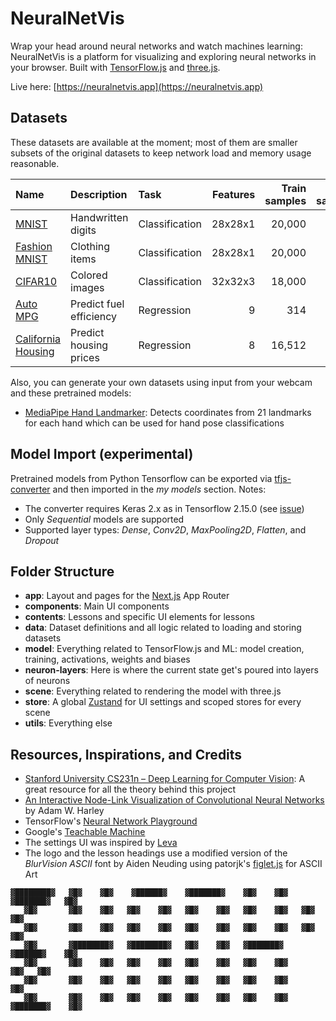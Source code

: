 # NeuralNetVis

Wrap your head around neural networks and watch machines learning: NeuralNetVis is a platform for visualizing and exploring neural networks in your browser. Built with [TensorFlow.js](https://github.com/tensorflow/tfjs) and [three.js](https://github.com/mrdoob/three.js).

Live here: [https://neuralnetvis.app](https://neuralnetvis.app)

## Datasets

These datasets are available at the moment; most of them are smaller subsets of the original datasets to keep network load and memory usage reasonable.

| Name                                                                    | Description             | Task           | Features | Train samples | Test samples |
| :---------------------------------------------------------------------- | :---------------------- | :------------- | -------: | ------------: | -----------: |
| [MNIST](https://en.wikipedia.org/wiki/MNIST_database)                   | Handwritten digits      | Classification |  28x28x1 |        20,000 |        2,000 |
| [Fashion MNIST](https://github.com/zalandoresearch/fashion-mnist)       | Clothing items          | Classification |  28x28x1 |        20,000 |        2,000 |
| [CIFAR10](https://www.cs.toronto.edu/~kriz/cifar.html)                  | Colored images          | Classification |  32x32x3 |        18,000 |        1,800 |
| [Auto MPG](https://archive.ics.uci.edu/dataset/9/auto+mpg)              | Predict fuel efficiency | Regression     |        9 |           314 |           50 |
| [California Housing](https://keras.io/api/datasets/california_housing/) | Predict housing prices  | Regression     |        8 |        16,512 |        4,128 |

Also, you can generate your own datasets using input from your webcam and these pretrained models:

- [MediaPipe Hand Landmarker](https://ai.google.dev/edge/mediapipe/solutions/vision/hand_landmarker): Detects coordinates from 21 landmarks for each hand which can be used for hand pose classifications

## Model Import (experimental)

Pretrained models from Python Tensorflow can be exported via [tfjs-converter](https://github.com/tensorflow/tfjs/tree/master/tfjs-converter) and then imported in the _my models_ section. Notes:

- The converter requires Keras 2.x as in Tensorflow 2.15.0 (see [issue](https://github.com/tensorflow/tfjs/issues/8328))
- Only _Sequential_ models are supported
- Supported layer types: _Dense_, _Conv2D_, _MaxPooling2D_, _Flatten_, and _Dropout_

## Folder Structure

- **app**: Layout and pages for the [Next.js](https://nextjs.org/) App Router
- **components**: Main UI components
- **contents**: Lessons and specific UI elements for lessons
- **data**: Dataset definitions and all logic related to loading and storing datasets
- **model**: Everything related to TensorFlow.js and ML: model creation, training, activations, weights and biases
- **neuron-layers**: Here is where the current state get's poured into layers of neurons
- **scene**: Everything related to rendering the model with three.js
- **store**: A global [Zustand](https://github.com/pmndrs/zustand) for UI settings and scoped stores for every scene
- **utils**: Everything else

## Resources, Inspirations, and Credits

- [Stanford University CS231n – Deep Learning for Computer Vision](https://cs231n.github.io): A great resource for all the theory behind this project
- [An Interactive Node-Link Visualization of Convolutional Neural Networks](https://adamharley.com/nn_vis/) by Adam W. Harley
- TensorFlow's [Neural Network Playground](https://playground.tensorflow.org/)
- Google's [Teachable Machine](https://teachablemachine.withgoogle.com)
- The settings UI was inspired by [Leva](https://github.com/pmndrs/leva)
- The logo and the lesson headings use a modified version of the _BlurVision ASCII_ font by Aiden Neuding using patorjk's [figlet.js](https://github.com/patorjk/figlet.js) for ASCII Art

```
▓████████▓   ▓█▓    ▓█▓    ▓██████▓    ▓███████▓    ▓█▓    ▓█▓    ▓███████▓   ▓█▓
   ▓█▓       ▓█▓    ▓█▓   ▓█▓    ▓█▓   ▓█▓    ▓█▓   ▓█▓    ▓█▓   ▓█▓          ▓█▓
   ▓█▓       ▓█▓    ▓█▓   ▓█▓    ▓█▓   ▓█▓    ▓█▓   ▓█▓    ▓█▓   ▓█▓          ▓█▓
   ▓█▓       ▓████████▓   ▓████████▓   ▓█▓    ▓█▓   ▓███████▓     ▓██████▓    ▓█▓
   ▓█▓       ▓█▓    ▓█▓   ▓█▓    ▓█▓   ▓█▓    ▓█▓   ▓█▓    ▓█▓          ▓█▓   ▓█▓
   ▓█▓       ▓█▓    ▓█▓   ▓█▓    ▓█▓   ▓█▓    ▓█▓   ▓█▓    ▓█▓          ▓█▓
   ▓█▓       ▓█▓    ▓█▓   ▓█▓    ▓█▓   ▓█▓    ▓█▓   ▓█▓    ▓█▓   ▓███████▓    ▓█▓
```
